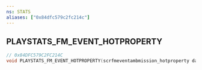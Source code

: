 ```yaml
---
ns: STATS
aliases: ["0x84dfc579c2fc214c"]
---
```

## PLAYSTATS_FM_EVENT_HOTPROPERTY

```c
// 0x84DFC579C2FC214C
void PLAYSTATS_FM_EVENT_HOTPROPERTY(scrfmeventambmission_hotproperty data);
```
